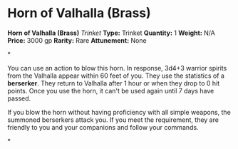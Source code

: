 # Horn of Valhalla (Brass)

**Horn of Valhalla (Brass)**
_Trinket_
**Type:** Trinket
**Quantity:** 1
**Weight:** N/A
**Price:** 3000 gp
**Rarity:** Rare
**Attunement:** None

*<p>You can use an action to blow this horn. In response, 3d4+3 warrior spirits from the Valhalla appear within 60 feet of you. They use the statistics of a **berserker**. They return to Valhalla after 1 hour or when they drop to 0 hit points. Once you use the horn, it can't be used again until 7 days have passed.

If you blow the horn without having proficiency with all simple weapons, the summoned berserkers attack you. If you meet the requirement, they are friendly to you and your companions and follow your commands.</p>*